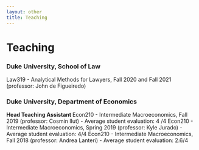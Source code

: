 ```yaml
---
layout: other
title: Teaching
---
```


<h1 class = "pageTitle"> Teaching </h1>

<h3> Duke University, School of Law </h3>
Law319 - Analytical Methods for Lawyers, Fall 2020 and Fall 2021 (professor: John de Figueiredo)

<h3> Duke University, Department of Economics </h3>

<b> Head Teaching Assistant </b>
Econ210 - Intermediate Macroeconomics, Fall 2019 (professor: Cosmin Ilut) - Average student
evaluation: 4 /4
Econ210 - Intermediate Macroeconomics, Spring 2019 (professor: Kyle Jurado) - Average student
evaluation: 4/4
Econ210 - Intermediate Macroeconomics, Fall 2018 (professor: Andrea Lanteri) - Average student
evaluation: 2.6/4
